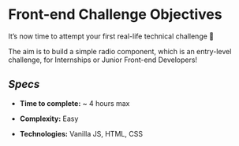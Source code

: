 # **Front-end Challenge Objectives**

It’s now time to attempt your first real-life technical challenge 👀

The aim is to build a simple radio component, which is an entry-level challenge, for Internships or Junior Front-end Developers!

## *Specs*
 - **Time to complete:** ~ 4 hours max

 - **Complexity:** Easy

 - **Technologies:** Vanilla JS, HTML, CSS